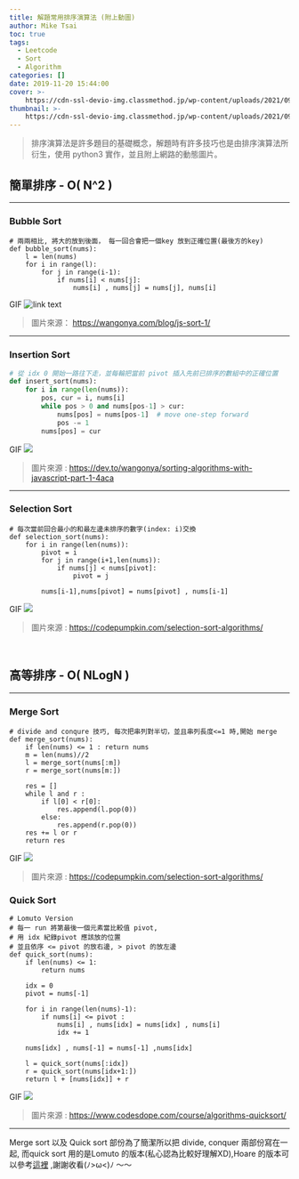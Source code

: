 ```yaml
---
title: 解題常用排序演算法 (附上動圖)
author: Mike Tsai
toc: true
tags:
  - Leetcode
  - Sort
  - Algorithm
categories: []
date: 2019-11-20 15:44:00
cover: >-
    https://cdn-ssl-devio-img.classmethod.jp/wp-content/uploads/2021/09/sorting-960x540.jpeg
thumbnail: >-
    https://cdn-ssl-devio-img.classmethod.jp/wp-content/uploads/2021/09/sorting-960x540.jpeg
---
```

>排序演算法是許多題目的基礎概念，解題時有許多技巧也是由排序演算法所衍生，使用 python3 實作，並且附上網路的動態圖片。

## 簡單排序 - O( N^2 )
---
### Bubble Sort

```python=1
# 兩兩相比, 將大的放到後面， 每一回合會把一個key 放到正確位置(最後方的key)
def bubble_sort(nums):
    l = len(nums)
    for i in range(l):
        for j in range(i-1):
            if nums[i] < nums[j]:
                nums[i] , nums[j] = nums[j], nums[i]
```
GIF
![link text](https://thepracticaldev.s3.amazonaws.com/i/m4zwhvxf6ujdrvt9xoq5.gif)
> 圖片來源： https://wangonya.com/blog/js-sort-1/

<!--more-->
---
### Insertion Sort

```python class:'lineNo'
# 從 idx 0 開始一路往下走，並每輪把當前 pivot 插入先前已排序的數組中的正確位置
def insert_sort(nums):
    for i in range(len(nums)):
        pos, cur = i, nums[i]
        while pos > 0 and nums[pos-1] > cur:
            nums[pos] = nums[pos-1]  # move one-step forward
            pos -= 1
        nums[pos] = cur
```
GIF
![](https://thepracticaldev.s3.amazonaws.com/i/g01s69r1ppo9kifien2v.gif)
> 圖片來源 : https://dev.to/wangonya/sorting-algorithms-with-javascript-part-1-4aca
---

### Selection Sort

```python=1
# 每次當前回合最小的和最左邊未排序的數字(index: i)交換
def selection_sort(nums):    
    for i in range(len(nums)):
        pivot = i         
        for j in range(i+1,len(nums)):
            if nums[j] < nums[pivot]:
                pivot = j
                
        nums[i-1],nums[pivot] = nums[pivot] , nums[i-1]
```
GIF
![](https://codepumpkin.com/wp-content/uploads/2017/10/SelectionSort_Avg_case.gif)
> 圖片來源 : https://codepumpkin.com/selection-sort-algorithms/


<br/>
 

## 高等排序 - O( NLogN )
---
### Merge Sort
```python=1
# divide and conqure 技巧, 每次把串列對半切，並且串列長度<=1 時,開始 merge
def merge_sort(nums):
    if len(nums) <= 1 : return nums
    m = len(nums)//2
    l = merge_sort(nums[:m])
    r = merge_sort(nums[m:])
    
    res = []
    while l and r :
        if l[0] < r[0]:
            res.append(l.pop(0))
        else:
            res.append(r.pop(0))
    res += l or r 
    return res

```
GIF
![](https://codepumpkin.com/wp-content/uploads/2017/10/MergeSort_Avg_case.gif)
> 圖片來源 : https://codepumpkin.com/selection-sort-algorithms/

### Quick Sort
```python=1
# Lomuto Version 
# 每一 run 將第最後一個元素當比較值 pivot, 
# 用 idx 紀錄pivot 應該放的位置
# 並且依序 <= pivot 的放右邊, > pivot 的放左邊
def quick_sort(nums):
    if len(nums) <= 1:
        return nums
    
    idx = 0
    pivot = nums[-1]
    
    for i in range(len(nums)-1):
        if nums[i] <= pivot :            
            nums[i] , nums[idx] = nums[idx] , nums[i]
            idx += 1
            
    nums[idx] , nums[-1] = nums[-1] ,nums[idx]
    
    l = quick_sort(nums[:idx])
    r = quick_sort(nums[idx+1:])
    return l + [nums[idx]] + r
```
GIF
![](https://www.codesdope.com/staticroot/images/algorithm/quicksort.gif)
> 圖片來源 : https://www.codesdope.com/course/algorithms-quicksort/

---

Merge sort 以及 Quick sort 部份為了簡潔所以把 divide, conquer 兩部份寫在一起, 而quick sort 用的是Lomuto 的版本(私心認為比較好理解XD),Hoare 的版本可以參考[這裡](https://en.wikipedia.org/wiki/Quicksort) ,謝謝收看(ﾉ>ω<)ﾉ ～～